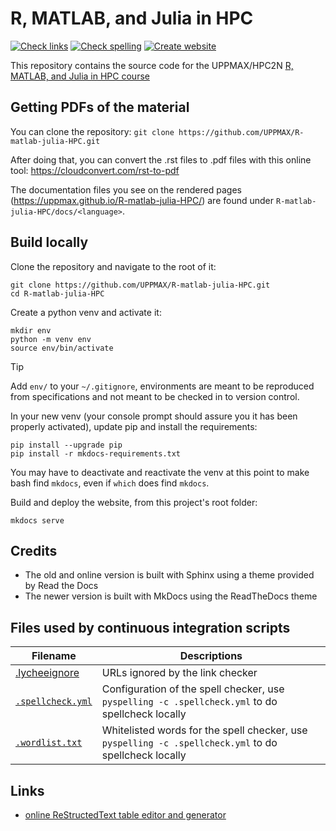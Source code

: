 # R, MATLAB, and Julia in HPC

[![Check links](https://github.com/UPPMAX/R-matlab-julia-HPC/actions/workflows/check_links.yaml/badge.svg?branch=main)](https://github.com/UPPMAX/R-matlab-julia-HPC/actions/workflows/check_links.yaml)
[![Check spelling](https://github.com/UPPMAX/R-matlab-julia-HPC/actions/workflows/check_spelling.yaml/badge.svg?branch=main)](https://github.com/UPPMAX/R-matlab-julia-HPC/actions/workflows/check_spelling.yaml)
[![Create website](https://github.com/UPPMAX/R-matlab-julia-HPC/actions/workflows/create_website.yaml/badge.svg?branch=main)](https://github.com/UPPMAX/R-matlab-julia-HPC/actions/workflows/create_website.yaml)

This repository contains the source code for the UPPMAX/HPC2N [R, MATLAB, and Julia in HPC course](https://uppmax.github.io/R-matlab-julia-HPC/)

## Getting PDFs of the material

You can clone the repository: ``git clone https://github.com/UPPMAX/R-matlab-julia-HPC.git``

After doing that, you can convert the .rst files to .pdf files with this online tool: <https://cloudconvert.com/rst-to-pdf>

The documentation files you see on the rendered pages (<https://uppmax.github.io/R-matlab-julia-HPC/>) are found under ``R-matlab-julia-HPC/docs/<language>``.

## Build locally

Clone the repository and navigate to the root of it:

```console
git clone https://github.com/UPPMAX/R-matlab-julia-HPC.git
cd R-matlab-julia-HPC
```

Create a python venv and activate it:

```console
mkdir env
python -m venv env
source env/bin/activate
```

> [!TIP]
> Add `env/` to your `~/.gitignore`, environments are meant to be reproduced from
> specifications and not meant to be checked in to version control.

In your new venv (your console prompt should assure you it has been properly activated),
update pip and install the requirements:

```console
pip install --upgrade pip
pip install -r mkdocs-requirements.txt
```

You may have to deactivate and reactivate the venv at this point to make bash find
`mkdocs`, even if `which` does find `mkdocs`.

Build and deploy the website, from this project's root folder:

```console
mkdocs serve
```

## Credits

- The old and online version is built with Sphinx using a theme provided by Read the Docs
- The newer version is built with MkDocs using the ReadTheDocs theme

## Files used by continuous integration scripts

Filename                           |Descriptions
-----------------------------------|------------------------------------------------------------------------------------------------------
[.lycheeignore](.lycheeignore)     |URLs ignored by the link checker
[`.spellcheck.yml`](.spellcheck.yml) |Configuration of the spell checker, use `pyspelling -c .spellcheck.yml` to do spellcheck locally
[`.wordlist.txt`](.wordlist.txt)     |Whitelisted words for the spell checker, use `pyspelling -c .spellcheck.yml` to do spellcheck locally

## Links

- [online ReStructedText table editor and generator](https://tableconvert.com/restructuredtext-generator)
